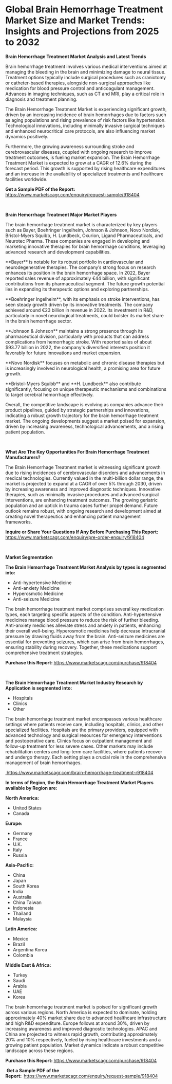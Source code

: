 <p><h1>Global Brain Hemorrhage Treatment Market Size and Market Trends: Insights and Projections from 2025 to 2032</h1></p><p><strong>Brain Hemorrhage Treatment Market Analysis and Latest Trends</strong></p>
<p><p>Brain hemorrhage treatment involves various medical interventions aimed at managing the bleeding in the brain and minimizing damage to neural tissue. Treatment options typically include surgical procedures such as craniotomy or catheter-based therapies, alongside non-surgical approaches like medication for blood pressure control and anticoagulant management. Advances in imaging techniques, such as CT and MRI, play a critical role in diagnosis and treatment planning.</p><p>The Brain Hemorrhage Treatment Market is experiencing significant growth, driven by an increasing incidence of brain hemorrhages due to factors such as aging populations and rising prevalence of risk factors like hypertension. Technological innovations, including minimally invasive surgical techniques and enhanced neurocritical care protocols, are also influencing market dynamics positively.</p><p>Furthermore, the growing awareness surrounding stroke and cerebrovascular diseases, coupled with ongoing research to improve treatment outcomes, is fueling market expansion. The Brain Hemorrhage Treatment Market is expected to grow at a CAGR of 12.6% during the forecast period. This growth is supported by rising healthcare expenditures and an increase in the availability of specialized treatments and healthcare facilities worldwide.</p></p>
<p><strong>Get a Sample PDF of the Report:&nbsp;</strong> <a href="https://www.marketscagr.com/enquiry/request-sample/918404?utm_campaign=2951&utm_medium=2&utm_source=Github&utm_content=ia&utm_term=17042025&utm_id=brain-hemorrhage-treatment">https://www.marketscagr.com/enquiry/request-sample/918404</a></p>
<p>&nbsp;</p>
<p><strong>Brain Hemorrhage Treatment Major Market Players</strong></p>
<p><p>The brain hemorrhage treatment market is characterized by key players such as Bayer, Boehringer Ingelheim, Johnson & Johnson, Novo Nordisk, Bristol-Myers Squibb, H. Lundbeck, Oxurion, Ligand Pharmaceuticals, and Neurotec Pharma. These companies are engaged in developing and marketing innovative therapies for brain hemorrhage conditions, leveraging advanced research and development capabilities.</p><p>**Bayer** is notable for its robust portfolio in cardiovascular and neurodegenerative therapies. The company’s strong focus on research enhances its position in the brain hemorrhage space. In 2022, Bayer reported sales revenue of approximately €44 billion, with significant contributions from its pharmaceutical segment. The future growth potential lies in expanding its therapeutic options and exploring partnerships.</p><p>**Boehringer Ingelheim**, with its emphasis on stroke interventions, has seen steady growth driven by its innovative treatments. The company achieved around €23 billion in revenue in 2022. Its investment in R&D, particularly in novel neurological treatments, could bolster its market share in the brain hemorrhage sector.</p><p>**Johnson & Johnson** maintains a strong presence through its pharmaceutical division, particularly with products that can address complications from hemorrhagic stroke. With reported sales of about $93.77 billion in 2022, the company's diversified interests position it favorably for future innovations and market expansion.</p><p>**Novo Nordisk** focuses on metabolic and chronic disease therapies but is increasingly involved in neurological health, a promising area for future growth. </p><p>**Bristol-Myers Squibb** and **H. Lundbeck** also contribute significantly, focusing on unique therapeutic mechanisms and combinations to target cerebral hemorrhage effectively.</p><p>Overall, the competitive landscape is evolving as companies advance their product pipelines, guided by strategic partnerships and innovations, indicating a robust growth trajectory for the brain hemorrhage treatment market. The ongoing developments suggest a market poised for expansion, driven by increasing awareness, technological advancements, and a rising patient population.</p></p>
<p>&nbsp;</p>
<p><strong>What Are The Key Opportunities For Brain Hemorrhage Treatment Manufacturers?</strong></p>
<p><p>The Brain Hemorrhage Treatment market is witnessing significant growth due to rising incidences of cerebrovascular disorders and advancements in medical technologies. Currently valued in the multi-billion dollar range, the market is projected to expand at a CAGR of over 5% through 2030, driven by increasing awareness and improved diagnostic techniques. Innovative therapies, such as minimally invasive procedures and advanced surgical interventions, are enhancing treatment outcomes. The growing geriatric population and an uptick in trauma cases further propel demand. Future outlook remains robust, with ongoing research and development aimed at creating novel therapeutics and enhancing patient management frameworks.</p></p>
<p><strong>Inquire or Share Your Questions If Any Before Purchasing This Report:</strong> <a href="https://www.marketscagr.com/enquiry/pre-order-enquiry/918404?utm_campaign=2951&utm_medium=2&utm_source=Github&utm_content=ia&utm_term=17042025&utm_id=brain-hemorrhage-treatment">https://www.marketscagr.com/enquiry/pre-order-enquiry/918404</a></p>
<p>&nbsp;</p>
<p><strong>Market Segmentation</strong></p>
<p><strong>The Brain Hemorrhage Treatment Market Analysis by types is segmented into:</strong></p>
<p><ul><li>Anti-hypertensive Medicine</li><li>Anti-anxiety Medicine</li><li>Hyperosmotic Medicine</li><li>Anti-seizure Medicine</li></ul></p>
<p><p>The brain hemorrhage treatment market comprises several key medication types, each targeting specific aspects of the condition. Anti-hypertensive medicines manage blood pressure to reduce the risk of further bleeding. Anti-anxiety medicines alleviate stress and anxiety in patients, enhancing their overall well-being. Hyperosmotic medicines help decrease intracranial pressure by drawing fluids away from the brain. Anti-seizure medicines are essential for preventing seizures, which can arise from brain hemorrhages, ensuring stability during recovery. Together, these medications support comprehensive treatment strategies.</p></p>
<p><strong>Purchase this Report:&nbsp;</strong><a href="https://www.marketscagr.com/purchase/918404?utm_campaign=2951&utm_medium=2&utm_source=Github&utm_content=ia&utm_term=17042025&utm_id=brain-hemorrhage-treatment">https://www.marketscagr.com/purchase/918404</a></p>
<p>&nbsp;</p>
<p><strong>The Brain Hemorrhage Treatment Market Industry Research by Application is segmented into:</strong></p>
<p><ul><li>Hospitals</li><li>Clinics</li><li>Other</li></ul></p>
<p><p>The brain hemorrhage treatment market encompasses various healthcare settings where patients receive care, including hospitals, clinics, and other specialized facilities. Hospitals are the primary providers, equipped with advanced technology and surgical resources for emergency interventions and postoperative care. Clinics focus on outpatient management and follow-up treatment for less severe cases. Other markets may include rehabilitation centers and long-term care facilities, where patients recover and undergo therapy. Each setting plays a crucial role in the comprehensive management of brain hemorrhages.</p></p>
<p><a href="https://www.marketscagr.com/brain-hemorrhage-treatment-r918404?utm_campaign=2951&utm_medium=2&utm_source=Github&utm_content=ia&utm_term=17042025&utm_id=brain-hemorrhage-treatment">&nbsp;https://www.marketscagr.com/brain-hemorrhage-treatment-r918404</a></p>
<p><strong>In terms of Region, the Brain Hemorrhage Treatment Market Players available by Region are:</strong></p>
<p>
    <p> <strong> North America: </strong>
        <ul>
            <li>United States</li>
            <li>Canada</li>
        </ul>
        </p> 
    <p> <strong> Europe: </strong>
        <ul>
            <li>Germany</li>
            <li>France</li>
            <li>U.K.</li>
            <li>Italy</li>
            <li>Russia</li>
        </ul>
        </p> 
    <p> <strong> Asia-Pacific: </strong>
        <ul>
            <li>China</li>
            <li>Japan</li>
            <li>South Korea</li>
            <li>India</li>
            <li>Australia</li>
            <li>China Taiwan</li>
            <li>Indonesia</li>
            <li>Thailand</li>
            <li>Malaysia</li>
        </ul>
        </p> 
    <p> <strong> Latin America: </strong>
        <ul>
            <li>Mexico</li>
            <li>Brazil</li>
            <li>Argentina Korea</li>
            <li>Colombia</li>
        </ul>
        </p> 
    <p> <strong> Middle East & Africa: </strong>
        <ul>
            <li>Turkey</li>
            <li>Saudi</li>
            <li>Arabia</li>
            <li>UAE</li>
            <li>Korea</li>
        </ul>
    </p>
    </p>
<p><p>The brain hemorrhage treatment market is poised for significant growth across various regions. North America is expected to dominate, holding approximately 40% market share due to advanced healthcare infrastructure and high R&D expenditure. Europe follows at around 30%, driven by increasing awareness and improved diagnostic technologies. APAC and China are projected to witness rapid growth, contributing approximately 20% and 10% respectively, fueled by rising healthcare investments and a growing patient population. Market dynamics indicate a robust competitive landscape across these regions.</p></p>
<p><strong>Purchase this Report: </strong><a href="https://www.marketscagr.com/purchase/918404?utm_campaign=2951&utm_medium=2&utm_source=Github&utm_content=ia&utm_term=17042025&utm_id=brain-hemorrhage-treatment">https://www.marketscagr.com/purchase/918404</a></p>
<p>&nbsp;<strong>Get a Sample PDF of the Report:&nbsp;&nbsp;</strong><a href="https://www.marketscagr.com/enquiry/request-sample/918404?utm_campaign=2951&utm_medium=2&utm_source=Github&utm_content=ia&utm_term=17042025&utm_id=brain-hemorrhage-treatment">https://www.marketscagr.com/enquiry/request-sample/918404</a></p>
<p><strong></strong></p>
<p><p></p><p></p><p></p></p>